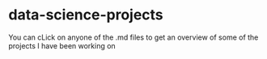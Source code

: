 # data-science-projects

You can cLick on anyone of the .md files to get an overview of some of the projects I have been working on
